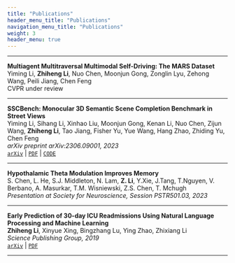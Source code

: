 ```yaml
---
title: "Publications"
header_menu_title: "Publications"
navigation_menu_title: "Publications"
weight: 3
header_menu: true
---
```

---

**Multiagent Multitraversal Multimodal Self-Driving: The MARS Dataset**\
Yiming Li, **Zhiheng Li**, Nuo Chen, Moonjun Gong, Zonglin Lyu, Zehong Wang, Peili Jiang, Chen Feng\
CVPR under review

---

**SSCBench: Monocular 3D Semantic Scene Completion Benchmark in Street Views**\
Yiming Li, Sihang Li, Xinhao Liu, Moonjun Gong, Kenan Li, Nuo Chen, Zijun Wang, **Zhiheng Li**, Tao Jiang, Fisher Yu, Yue Wang, Hang Zhao, Zhiding Yu, Chen Feng\
*arXiv preprint arXiv:2306.09001, 2023*\
[`arXiv`](https://openreview.net/forum?id=8fJEOri51F) | 
[`PDF`](https://arxiv.org/pdf/2306.09001.pdf) | 
[`CODE`](https://github.com/ai4ce/SSCBench)

---

**Hypothalamic Theta Modulation Improves Memory**\
S. Chen, L. He, S.J. Middleton, N. Lam, **Z. Li**, Y.Xie, J.Tang, T.Nguyen, V. Berbano, A. Masurkar, T.M. Wisniewski, Z.S. Chen, T. Mchugh\
*Presentation at Society for Neuroscience, Session PSTR501.03, 2023*

---

**Early Prediction of 30-day ICU Readmissions Using Natural Language Processing and Machine Learning**\
**Zhiheng Li**, Xinyue Xing, Bingzhang Lu, Ying Zhao, Zhixiang Li\
*Science Publishing Group, 2019*\
[`arXiv`](https://arxiv.org/abs/1910.02545) | 
[`PDF`](https://arxiv.org/ftp/arxiv/papers/1910/1910.02545.pdf)

---

